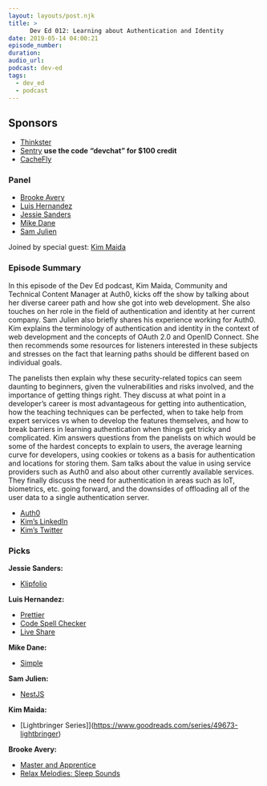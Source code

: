 ```yaml
---
layout: layouts/post.njk
title: >
      Dev Ed 012: Learning about Authentication and Identity
date: 2019-05-14 04:00:21
episode_number: 
duration: 
audio_url: 
podcast: dev-ed
tags: 
  - dev_ed
  - podcast
---
```


## **Sponsors**

- [Thinkster](https://thinkster.io/)
- [Sentry](https://sentry.io/welcome/) **use the code**  **“devchat” for $100 credit**
- [CacheFly](https://www.cachefly.com/)

### **Panel**

- [Brooke Avery](http://thinkster.io/)
- [Luis Hernandez](https://lambdaschool.com/company/)
- [Jessie Sanders](http://briebug.com/)
- [Mike Dane](http://mikedane.com/)
- [Sam Julien](https://twitter.com/samjulien?lang=en)

Joined by special guest: [Kim Maida](https://twitter.com/KimMaida)

### **Episode Summary**

In this episode of the Dev Ed podcast, Kim Maida, Community and Technical Content Manager at Auth0, kicks off the show by talking about her diverse career path and how she got into web development. She also touches on her role in the field of authentication and identity at her current company. Sam Julien also briefly shares his experience working for Auth0. Kim explains the terminology of authentication and identity in the context of web development and the concepts of OAuth 2.0 and OpenID Connect. She then recommends some resources for listeners interested in these subjects and stresses on the fact that learning paths should be different based on individual goals.

The panelists then explain why these security-related topics can seem daunting to beginners, given the vulnerabilities and risks involved, and the importance of getting things right. They discuss at what point in a developer’s career is most advantageous for getting into authentication, how the teaching techniques can be perfected, when to take help from expert services vs when to develop the features themselves, and how to break barriers in learning authentication when things get tricky and complicated. Kim answers questions from the panelists on which would be some of the hardest concepts to explain to users, the average learning curve for developers, using cookies or tokens as a basis for authentication and locations for storing them. Sam talks about the value in using service providers such as Auth0 and also about other currently available services. They finally discuss the need for authentication in areas such as IoT, biometrics, etc. going forward, and the downsides of offloading all of the user data to a single authentication server.

- [Auth0](https://auth0.com/)
- [Kim’s LinkedIn](https://www.linkedin.com/in/kimmaida/)
- [Kim’s Twitter](https://twitter.com/KimMaida)

### **Picks**  

**Jessie Sanders:**

- [Klipfolio](https://www.klipfolio.com/)

**Luis Hernandez:**

- [Prettier](https://marketplace.visualstudio.com/items?itemName=MadsKristensen.JavaScriptPrettier)
- [Code Spell Checker](https://marketplace.visualstudio.com/items?itemName=streetsidesoftware.code-spell-checker)
- [Live Share](https://marketplace.visualstudio.com/items?itemName=MS-vsliveshare.vsliveshare)

**Mike Dane:**

- [Simple](https://www.simple.com/)

**Sam Julien:**

- [NestJS](https://nestjs.com/)

**Kim Maida:**

- [Lightbringer Series]](https://www.goodreads.com/series/49673-lightbringer)

**Brooke Avery:**

- [Master and Apprentice](https://www.goodreads.com/book/show/40886363-master-and-apprentice)
- [Relax Melodies: Sleep Sounds](https://play.google.com/store/apps/details?id=ipnossoft.rma.free&hl=en)
